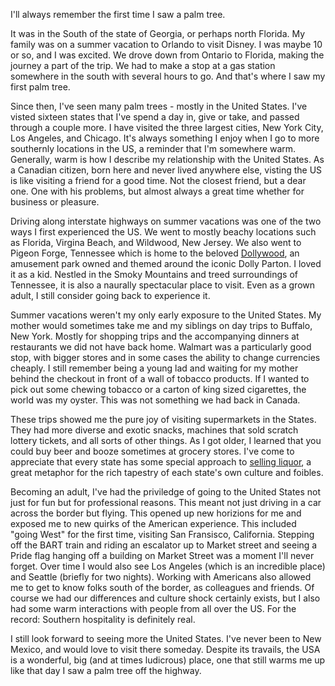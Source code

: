 I'll always remember the first time I saw a palm tree. 

It was in the South of the state of Georgia, or perhaps north Florida. My family was on a summer vacation to Orlando to visit Disney. I was maybe 10 or so, and I was excited. We drove down from Ontario to Florida, making the journey a part of the trip. We had to make a stop at a gas station somewhere in the south with several hours to go. And that's where I saw my first palm tree.

Since then, I've seen many palm trees - mostly in the United States. I've visted sixteen states that I've spend a day in, give or take, and passed through a couple more. I have visited the three largest cities, New York City, Los Angeles, and Chicago. It's always something I enjoy when I go to more southernly locations in the US, a reminder that I'm somewhere warm. Generally, warm is how I describe my relationship with the United States. As a Canadian citizen, born here and never lived anywhere else, visting the US is like visiting a friend for a good time. Not the closest friend, but a dear one. One with his problems, but almost always a great time whether for business or pleasure.

Driving along interstate highways on summer vacations was one of the two ways I first experienced the US. We went to mostly beachy locations such as Florida, Virgina Beach, and Wildwood, New Jersey. We also went to Pigeon Forge, Tennessee which is home to the beloved [Dollywood](https://www.dollywood.com/), an amusement park owned and themed around the iconic Dolly Parton. I loved it as a kid. Nestled in the Smoky Mountains and treed surroundings of Tennessee, it is also a naurally spectacular place to visit. Even as a grown adult, I still consider going back to experience it.

Summer vacations weren't my only early exposure to the United States. My mother would sometimes take me and my siblings on day trips to Buffalo, New York. Mostly for shopping trips and the accompanying dinners at restaurants we did not have back home. Walmart was a particularly good stop, with bigger stores and in some cases the ability to change currencies cheaply. I still remember being a young lad and waiting for my mother behind the checkout in front of a wall of tobacco products. If I wanted to pick out some chewing tobacco or a carton of king sized cigarettes, the world was my oyster. This was not something we had back in Canada.

These trips showed me the pure joy of visiting supermarkets in the States. They had more diverse and exotic snacks, machines that sold scratch lottery tickets, and all sorts of other things. As I got older, I learned that you could buy beer and booze sometimes at grocery stores. I've come to appreciate that every state has some special approach to [selling liquor](https://en.wikipedia.org/wiki/List_of_alcohol_laws_of_the_United_States), a great metaphor for the rich tapestry of each state's own culture and foibles.

Becoming an adult, I've had the priviledge of going to the United States not just for fun but for professional reasons. This meant not just driving in a car across the border but flying. This opened up new horizions for me and exposed me to new quirks of the American experience. This included "going West" for the first time, visiting San Fransisco, California. Stepping off the BART train and riding an escalator up to Market street and seeing a Pride flag hanging off a building on Market Street was a moment I'll never forget. Over time I would also see Los Angeles (which is an incredible place) and Seattle (briefly for two nights). Working with Americans also allowed me to get to know folks south of the border, as colleagues and friends. Of course we had our differences and culture shock certainly exists, but I also had some warm interactions with people from all over the US. For the record: Southern hospitality is definitely real.

I still look forward to seeing more the United States. I've never been to New Mexico, and would love to visit there someday. Despite its travails, the USA is a wonderful, big (and at times ludicrous) place, one that still warms me up like that day I saw a palm tree off the highway.